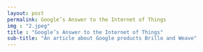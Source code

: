 ```yaml
---
layout: post
permalink: Google’s Answer to the Internet of Things
img : "2.jpeg"
title : "Google’s Answer to the Internet of Things"
sub-title: "An article about Google products Brillo and Weave"
---
```

